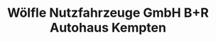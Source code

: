 ---
title: "Wölfle Nutzfahrzeuge GmbH B+R Autohaus Kempten"
url: /kempten-allgaeu/woelfle-nutzfahrzeuge-gmbh-b-r-autohaus-kempten/
shop: Autowerkstatt
---